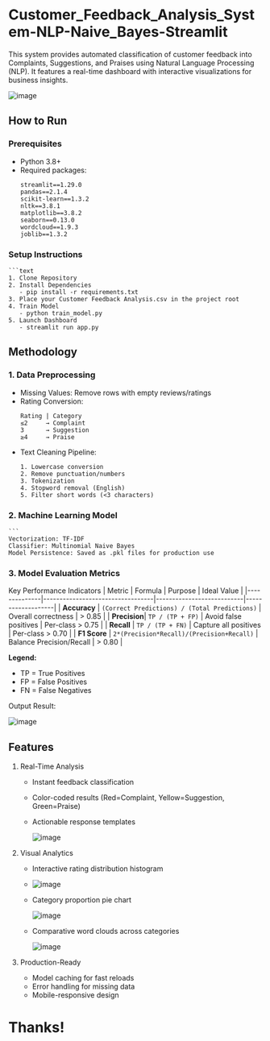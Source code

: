 # Customer_Feedback_Analysis_System-NLP-Naive_Bayes-Streamlit
This system provides automated classification of customer feedback into Complaints, Suggestions, and Praises using Natural Language Processing (NLP). It features a real-time dashboard with interactive visualizations for business insights.

 ![image](https://github.com/user-attachments/assets/6e9a3691-de31-4e81-b83f-73b546525eab)

## How to Run

### Prerequisites
- Python 3.8+
- Required packages:
  ```text
  streamlit==1.29.0
  pandas==2.1.4
  scikit-learn==1.3.2
  nltk==3.8.1
  matplotlib==3.8.2
  seaborn==0.13.0
  wordcloud==1.9.3
  joblib==1.3.2

### Setup Instructions
    
    ```text
    1. Clone Repository
    2. Install Dependencies
       - pip install -r requirements.txt
    3. Place your Customer Feedback Analysis.csv in the project root
    4. Train Model
       - python train_model.py
    5. Launch Dashboard
       - streamlit run app.py

## Methodology
### 1. Data Preprocessing
- Missing Values: Remove rows with empty reviews/ratings
- Rating Conversion:
    ```text
    Rating | Category
    ≤2     → Complaint
    3      → Suggestion
    ≥4     → Praise
    
- Text Cleaning Pipeline:
    ```
    1. Lowercase conversion
    2. Remove punctuation/numbers
    3. Tokenization
    4. Stopword removal (English)
    5. Filter short words (<3 characters)

### 2. Machine Learning Model
    ```
    Vectorization: TF-IDF
    Classifier: Multinomial Naive Bayes
    Model Persistence: Saved as .pkl files for production use

### 3. Model Evaluation Metrics
Key Performance Indicators
| Metric       | Formula                          | Purpose                   | Ideal Value       |
|--------------|----------------------------------|---------------------------|-------------------|
| **Accuracy** | `(Correct Predictions) / (Total Predictions)` | Overall correctness       | > 0.85           |
| **Precision**| `TP / (TP + FP)`                 | Avoid false positives     | Per-class > 0.75 |
| **Recall**   | `TP / (TP + FN)`                 | Capture all positives     | Per-class > 0.70 |
| **F1 Score** | `2*(Precision*Recall)/(Precision+Recall)` | Balance Precision/Recall | > 0.80           |

**Legend:**  
- TP = True Positives  
- FP = False Positives  
- FN = False Negatives

Output Result:

  ![image](https://github.com/user-attachments/assets/75bc17ee-dfa4-4afc-a193-fce3bd09caef)


## Features
1. Real-Time Analysis
   - Instant feedback classification
   - Color-coded results (Red=Complaint, Yellow=Suggestion, Green=Praise)
   - Actionable response templates

     ![image](https://github.com/user-attachments/assets/613282fe-1ac4-457c-acbc-c4428a9c1682)

2. Visual Analytics
   - Interactive rating distribution histogram
   - 
     ![image](https://github.com/user-attachments/assets/c74bbea6-2d32-40b6-88e4-74de9cb41a2d)

   - Category proportion pie chart
     
     ![image](https://github.com/user-attachments/assets/a5a65d84-4c53-45b0-ae86-0ec46c8661ea)

   - Comparative word clouds across categories
     
     ![image](https://github.com/user-attachments/assets/dda2b6e3-3351-49ed-9eb8-62eb55a0023a)

3. Production-Ready
   - Model caching for fast reloads
   - Error handling for missing data
   - Mobile-responsive design

# Thanks!
